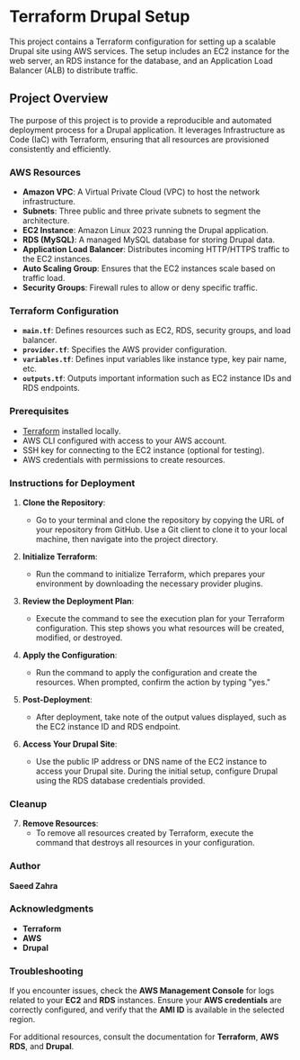 # Terraform Drupal Setup

This project contains a Terraform configuration for setting up a scalable Drupal site using AWS services. The setup includes an EC2 instance for the web server, an RDS instance for the database, and an Application Load Balancer (ALB) to distribute traffic.

## Project Overview
The purpose of this project is to provide a reproducible and automated deployment process for a Drupal application. It leverages Infrastructure as Code (IaC) with Terraform, ensuring that all resources are provisioned consistently and efficiently.

### AWS Resources
- **Amazon VPC**: A Virtual Private Cloud (VPC) to host the network infrastructure.
- **Subnets**: Three public and three private subnets to segment the architecture.
- **EC2 Instance**: Amazon Linux 2023 running the Drupal application.
- **RDS (MySQL)**: A managed MySQL database for storing Drupal data.
- **Application Load Balancer**: Distributes incoming HTTP/HTTPS traffic to the EC2 instances.
- **Auto Scaling Group**: Ensures that the EC2 instances scale based on traffic load.
- **Security Groups**: Firewall rules to allow or deny specific traffic.

### Terraform Configuration
- **`main.tf`**: Defines resources such as EC2, RDS, security groups, and load balancer.
- **`provider.tf`**: Specifies the AWS provider configuration.
- **`variables.tf`**: Defines input variables like instance type, key pair name, etc.
- **`outputs.tf`**: Outputs important information such as EC2 instance IDs and RDS endpoints.

### Prerequisites
- [Terraform](https://www.terraform.io/downloads) installed locally.
- AWS CLI configured with access to your AWS account.
- SSH key for connecting to the EC2 instance (optional for testing).
- AWS credentials with permissions to create resources.

### Instructions for Deployment

1. **Clone the Repository**: 
   - Go to your terminal and clone the repository by copying the URL of your repository from GitHub. Use a Git client to clone it to your local machine, then navigate into the project directory.

2. **Initialize Terraform**: 
   - Run the command to initialize Terraform, which prepares your environment by downloading the necessary provider plugins.

3. **Review the Deployment Plan**: 
   - Execute the command to see the execution plan for your Terraform configuration. This step shows you what resources will be created, modified, or destroyed.

4. **Apply the Configuration**: 
   - Run the command to apply the configuration and create the resources. When prompted, confirm the action by typing "yes."

5. **Post-Deployment**: 
   - After deployment, take note of the output values displayed, such as the EC2 instance ID and RDS endpoint.

6. **Access Your Drupal Site**: 
   - Use the public IP address or DNS name of the EC2 instance to access your Drupal site. During the initial setup, configure Drupal using the RDS database credentials provided.

### Cleanup

7. **Remove Resources**: 
   - To remove all resources created by Terraform, execute the command that destroys all resources in your configuration.

### Author
**Saeed Zahra**

### Acknowledgments
- **Terraform**
- **AWS**
- **Drupal**

### Troubleshooting
If you encounter issues, check the **AWS Management Console** for logs related to your **EC2** and **RDS** instances. Ensure your **AWS credentials** are correctly configured, and verify that the **AMI ID** is available in the selected region.

For additional resources, consult the documentation for **Terraform**, **AWS RDS**, and **Drupal**.
